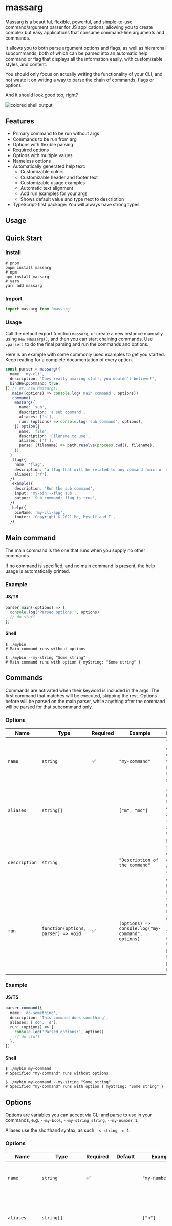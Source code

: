 # massarg

Massarg is a beautiful, flexible, powerful, and simple-to-use command/argument parser for JS
applications, allowing you to create complex but easy applications that consume command-line
arguments and commands.

It allows you to both parse argument options and flags, as well as hierarchal subcommands, both of
which can be parsed into an automatic help command or flag that displays all the information easily,
with customizable styles, and content.

You should only focus on actually writing the functionality of your CLI, and not waste it on writing
a way to parse the chain of commands, flags or options.

And it should look good too, right?

![colored shell output](https://user-images.githubusercontent.com/167217/126086652-433a523f-2f0a-427c-b58a-18b2131489f4.png)

## Features

- Primary command to be run without args
- Commands to be run from arg
- Options with flexible parsing
- Required options
- Options with multiple values
- Nameless options
- Automatically generated help text:
  - Customizable colors
  - Customizable header and footer text
  - Customizable usage examples
  - Automatic text alignment
  - Add run examples for your args
  - Shows default value and type next to description
- TypeScript-first package: You will always have strong types

## Usage

## Quick Start

### Install

```shell
# pnpm
pnpm install massarg
# npm
npm install massarg
# yarn
yarn add massarg
```

### Import

```ts
import massarg from 'massarg'
```

### Usage

Call the default export function `massarg`, or create a new instance manually using `new Massarg()`,
and then you can start chaining commands. Use `.parse()` to do the final parsing and run the
commands and options.

Here is an example with some commonly used examples to get you started. Keep reading for a complete
documentation of every option.

```ts
const parser = massarg({
  name: 'my-cli',
  description: "Does really amazing stuff, you wouldn't believe!",
  bindHelpCommand: true,
}) // or: new Massarg()
  .main((options) => console.log('main command', options))
  .command(
    massarg({
      name: 'sub',
      description: 'a sub command',
      aliases: ['s'],
      run: (options) => console.log('sub command', options),
    }).option({
      name: 'file',
      description: 'Filename to use',
      aliases: ['f'],
      parse: (filename) => path.resolve(process.cwd(), filename),
    }),
  )
  .flag({
    name: 'flag',
    description: 'a flag that will be related to any command (main or sub)',
    aliases: ['f'],
  })
  .example({
    description: 'Run the sub command',
    input: 'my-bin --flag sub',
    output: 'Sub command: flag is true',
  })
  .help({
    binName: 'my-cli-app',
    footer: 'Copyright © 2021 Me, Myself and I',
  })
```

## Main command

The main command is the one that runs when you supply no other commands.

If no command is specified, and no main command is present, the help usage is automatically printed.

### Example

#### JS/TS

```ts
parser.main((options) => {
  console.log('Parsed options:', options)
  // do stuff
})
```

#### Shell

```shell
$ ./mybin
# Main command runs without options

$ ./mybin --my-string "Some string"
# Main command runs with option { myString: "Some string" }
```

## Commands

Commands are activated when their keyword is included in the args. The first command that matches
will be executed, skipping the rest. Options before will be parsed on the main parser, while
anything after the command will be parsed for that subcommand only.

### Options

| Name          | Type                                | Required | Example                                           | Description                                                                                                          |
| ------------- | ----------------------------------- | -------- | ------------------------------------------------- | -------------------------------------------------------------------------------------------------------------------- |
| `name`        | `string`                            | ✅       | `"my-command"`                                    | The name of the command, which will be used in the CLI to trigger it                                                 |
| `aliases`     | `string[]`                          |          | `["m", "mc"]`                                     | Alternate names for the command, available for use in addition to `name`                                             |
| `description` | `string`                            |          | `"Description of the command"`                    | Description for the command, only displayed with `--help` or `printHelp()`                                           |
| `run`         | `function(options, parser) => void` | ✅       | `(options) => console.log("my-command", options)` | Main function that runs this command. The supplied argument is the options passed via the CLI and parsed by massarg. |

### Example

#### JS/TS

```ts
parser.command({
  name: 'do-something',
  description: 'This command does something',
  aliases: ['do', 'd'],
  run: (options) => {
    console.log('Parsed options:', options)
    // do stuff
  },
})
```

#### Shell

```shell
$ ./mybin my-command
# Specified "my-command" runs without options

$ ./mybin my-command --my-string "Some string"
# Specified "my-command" runs with option { myString: "Some string" }
```

## Options

Options are variables you can accept via CLI and parse to use in your commands, e.g. `--my-bool`,
`--my-string string`, `--my-number 1`.

Aliases use the shorthand syntax, as such: `-s string`, `-n 1`.

### Options

| Name          | Type                              | Required | Default            | Example                               | Description                                                                                                                                                                                                      |
| ------------- | --------------------------------- | -------- | ------------------ | ------------------------------------- | ---------------------------------------------------------------------------------------------------------------------------------------------------------------------------------------------------------------- |
| `name`        | `string`                          | ✅       |                    | `"my-number"`                         | The name of the option, which will be used in the CLI to apply it                                                                                                                                                |
| `aliases`     | `string[]`                        |          |                    | `["n"]`                               | Alternate names for the option, available for use in addition to `name`                                                                                                                                          |
| `description` | `string`                          |          |                    | `"Description of the command"`        | Description for the command, only displayed with `--help` or `printHelp()`                                                                                                                                       |
| `parse`       | `function(value, options) => any` |          | `(s) => String(s)` | `(value, options) => parseInt(value)` | Function that parses this option. The supplied arguments are the string value from the arg, and other options passed via the CLI and parsed by massarg before this one. Not all options will be available.       |
| `isDefault`   | `boolean`                         |          | `false`            |                                       | When `true`, any args placed without name will be applied to this option. When more than one arg is supplied this way, only the last given will be used (unless the option is an array type).                    |
| `array`       | `boolean`                         |          | `false`            |                                       | When set to true, you will be able to take multiple values when using the same option more than once. They will all be parsed properly and put into an array.                                                    |
| `required`    | `boolean`                         |          | `false`            |                                       | When an option is required, parsing will throw a `RequiredError` if it was not given a proper value. If it is attached to a specific (or several) commands, it will only throw if the relevant command was used. |

### Example

#### JS/TS

```ts
parser.option({
  name: 'number',
  aliases: ['n'],
  description:
    'This is a number arg, if you include this option, you must supply it with a numeric value.',
  defaultValue: 0,
  parse: (v) => parseInt(v),
})
```

#### Shell

```shell
$ ./mybin my-command
# Specified "my-command" runs without options

$ ./mybin my-command --my-string "Some string" --my-number 1 --my-bool
# Specified "my-command" runs with option { myString: "Some string", myNumber: 1, myBool: true }
```

## Example Lines

Example lines are annotated samples you can add to your help text. They will be added at the end,
above the footer.

The examples consist of inputs, outputs, and optional descriptions. The descriptions are displayed
atop as titles, if specified.

### Options

| Name          | Type     | Required | Default | Example                                                           | Description                                                                                                                                            |
| ------------- | -------- | -------- | ------- | ----------------------------------------------------------------- | ------------------------------------------------------------------------------------------------------------------------------------------------------ |
| `input`       | `string` | ✅       |         | `"my-cmd --number 10"`                                            | The input line, an example of user input that will be displayed as "shell" commands. The prefix is customizable through the `help()` options.          |
| `output`      | `string` | ✅       |         | `"you entered my-cmd with the number 10, which is larger than 5"` | The output line, an example of the command's output that will be displayed as "shell" output. The prefix is customizable through the `help()` options. |
| `description` | `string` |          |         | `"Run the my-cmd command with a number parameter"`                | An explanation of the input/output that will be display as a title above the input if specified.                                                       |

### Example

#### JS/TS

```ts
parser.example({
  input: 'my-cmd --number 10',
  output: 'you entered my-cmd with the number 10, which is larger than 5',
  description: 'Run the my-cmd command with a number parameter',
})
```

## Help/Usage Command

You can modify some of the styles and behavior of the help text. None of the options are required,
you may override their defaults to modify the behavior.

### Options

| Name                   | Type                 | Default                | Description                                                                                                   |
| ---------------------- | -------------------- | ---------------------- | ------------------------------------------------------------------------------------------------------------- |
| `binName`              | `string`             | running script name    | The name of the binary, to be used when outputting usage information.                                         |
| `printWidth`           | `number`             | `80`                   | The amount of characters to allow per line. Use `0` to disable wrapping.                                      |
| `normalColors`         | `string \| string[]` | `"dim"`                | Colors to use on normal text (descriptions, usage example, etc.)                                              |
| `highlightColors`      | `string \| string[]` | `"yellow"`             | Colors to use on highlighted text (command names, option names, binary name, etc)                             |
| `titleColors`          | `string \| string[]` | `["bold", "white"]`    | Colors to use on title text ("Options", "Usage", etc)                                                         |
| `subtitleColors`       | `string \| string[]` | `["bold", "dim"]`      | Colors to use on subtitle text (e.g. command titles for non-gloal options)                                    |
| `bodyColors`           | `string \| string[]` | `"white"`              | Colors to use on special body text (header, footer, and default value)                                        |
| `header`               | `string`             |                        | Additional content to display below the usage line, and above the rest.                                       |
| `footer`               | `string`             |                        | Additional content to display below the commands and options, at the very bottom.                             |
| `commandNameSeparator` | `string`             | `" \| "`               | Separator for command name & its aliases.                                                                     |
| `optionNameSeparator`  | `string`             | `"\|"`                 | Separator for option name & its aliases.                                                                      |
| `useGlobalColumns`     | `boolean`            | `true`                 | Decides whether to align the columns of the option/command names and their descriptions globally or per table |
| `usageExample`         | `string`             | `"[command] [option]"` | Default text to use as suffix for the `binName`, which will be used in the "Usage" line of the help text      |
| `useColors`            | `boolean`            | `true`                 | When false, no colors will be output in the help. Good for non-supporting systems.                            |
| `includeDefaults`      | `boolean`            | `true`                 | When false, the default values will not be specified after the description of each option.                    |

### Example

#### JS/TS

```ts
parser.help({
  printWidth: 80,
  binName: 'my-app',
  normalColors: 'dim',
  highlightColors: 'yellow',
  titleColors: 'white',
  subtitleColors: ['bold', 'dim'],
  header: 'Header text',
  footer: 'Footer text',
  commandNameSeparator: ' | ',
  optionNameSeparator: '|',
  useGlobalColumns: true,
  usageExample: 'command [option]',
})
```

#### Shell output

